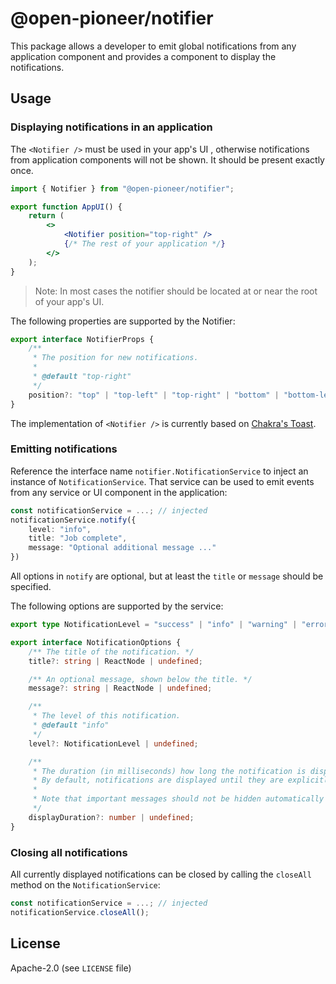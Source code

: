 # @open-pioneer/notifier

This package allows a developer to emit global notifications from any application component and provides a component to display the notifications.

## Usage

### Displaying notifications in an application

The `<Notifier />` must be used in your app's UI , otherwise notifications from application components will not be shown. It should be present exactly once.

```jsx
import { Notifier } from "@open-pioneer/notifier";

export function AppUI() {
    return (
        <>
            <Notifier position="top-right" />
            {/* The rest of your application */}
        </>
    );
}
```

> Note: In most cases the notifier should be located at or near the root of your app's UI.

The following properties are supported by the Notifier:

```ts
export interface NotifierProps {
    /**
     * The position for new notifications.
     *
     * @default "top-right"
     */
    position?: "top" | "top-left" | "top-right" | "bottom" | "bottom-left" | "bottom-right";
}
```

The implementation of `<Notifier />` is currently based on [Chakra's Toast](https://chakra-ui.com/docs/components/toast).

### Emitting notifications

Reference the interface name `notifier.NotificationService` to inject an instance of `NotificationService`.
That service can be used to emit events from any service or UI component in the application:

```ts
const notificationService = ...; // injected
notificationService.notify({
    level: "info",
    title: "Job complete",
    message: "Optional additional message ..."
})
```

All options in `notify` are optional, but at least the `title` or `message` should be specified.

The following options are supported by the service:

```ts
export type NotificationLevel = "success" | "info" | "warning" | "error";

export interface NotificationOptions {
    /** The title of the notification. */
    title?: string | ReactNode | undefined;

    /** An optional message, shown below the title. */
    message?: string | ReactNode | undefined;

    /**
     * The level of this notification.
     * @default "info"
     */
    level?: NotificationLevel | undefined;

    /**
     * The duration (in milliseconds) how long the notification is displayed.
     * By default, notifications are displayed until they are explicitly closed by the user.
     *
     * Note that important messages should not be hidden automatically for a11y reasons.
     */
    displayDuration?: number | undefined;
}
```

### Closing all notifications

All currently displayed notifications can be closed by calling the `closeAll` method on the `NotificationService`:

```ts
const notificationService = ...; // injected
notificationService.closeAll();
```

## License

Apache-2.0 (see `LICENSE` file)
